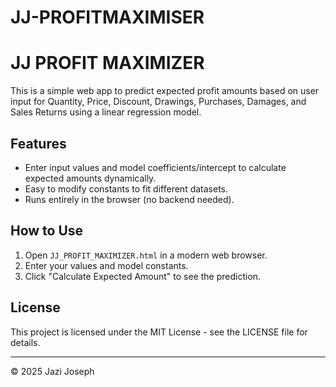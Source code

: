 # JJ-PROFITMAXIMISER
# JJ PROFIT MAXIMIZER

This is a simple web app to predict expected profit amounts based on user input for Quantity, Price, Discount, Drawings, Purchases, Damages, and Sales Returns using a linear regression model.

## Features

- Enter input values and model coefficients/intercept to calculate expected amounts dynamically.
- Easy to modify constants to fit different datasets.
- Runs entirely in the browser (no backend needed).

## How to Use

1. Open `JJ_PROFIT_MAXIMIZER.html` in a modern web browser.
2. Enter your values and model constants.
3. Click "Calculate Expected Amount" to see the prediction.

## License

This project is licensed under the MIT License - see the LICENSE file for details.

---

© 2025 Jazi Joseph
